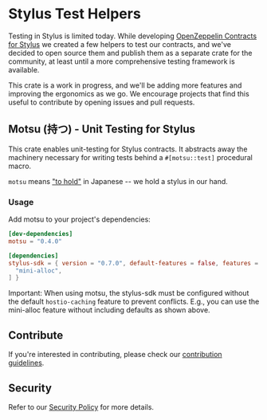 # Stylus Test Helpers

Testing in Stylus is limited today. While
developing [OpenZeppelin Contracts for Stylus](https://github.com/OpenZeppelin/rust-contracts-stylus) we created a few
helpers to test our contracts, and we've decided to open source them and publish them as a separate crate for the
community, at least until a more comprehensive testing framework is available.

This crate is a work in progress, and we'll be adding more features and improving the ergonomics as we go. We encourage
projects that find this useful to contribute by opening issues and pull requests.

## Motsu (持つ) - Unit Testing for Stylus

This crate enables unit-testing for Stylus contracts. It abstracts away the
machinery necessary for writing tests behind a `#[motsu::test]` procedural
macro.

`motsu` means ["to hold"](https://jisho.org/word/%E6%8C%81%E3%81%A4) in
Japanese -- we hold a stylus in our hand.

### Usage

Add motsu to your project's dependencies:

```toml
[dev-dependencies]
motsu = "0.4.0"

[dependencies]
stylus-sdk = { version = "0.7.0", default-features = false, features = [
  "mini-alloc",
] }
```

Important: When using motsu, the stylus-sdk must be configured without
the default `hostio-caching` feature to prevent conflicts.
E.g., you can use the mini-alloc feature without including defaults as shown above.

## Contribute

If you're interested in contributing, please check our [contribution guidelines].

[contribution guidelines]: ./CONTRIBUTING.md

## Security

Refer to our [Security Policy](./SECURITY.md) for more details.
